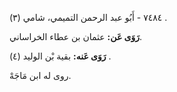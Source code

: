 ٧٤٨٤ - أَبُو عبد الرحمن التميمي، شامي (٣) .

**رَوَى عَن:** عثمان بن عطاء الخراساني.

**رَوَى عَنه:** بقية بْن الوليد (٤) .

روى له ابن مَاجَهْ.